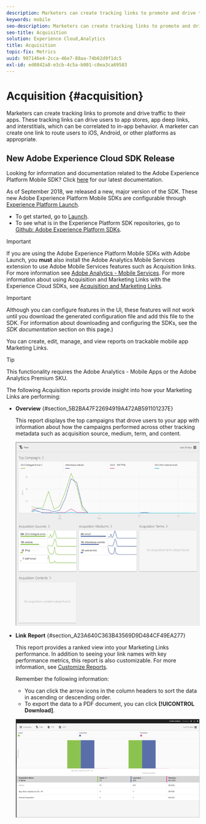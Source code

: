 ```yaml
---
description: Marketers can create tracking links to promote and drive traffic to their apps. These tracking links can drive users to app stores, app deep links, and interstitials, which can be correlated to in-app behavior. A marketer can create one link to route users to iOS, Android, or other platforms as appropriate.
keywords: mobile
seo-description: Marketers can create tracking links to promote and drive traffic to their apps. These tracking links can drive users to app stores, app deep links, and interstitials, which can be correlated to in-app behavior. A marketer can create one link to route users to iOS, Android, or other platforms as appropriate.
seo-title: Acquisition
solution: Experience Cloud,Analytics
title: Acquisition
topic-fix: Metrics
uuid: 987146e4-2cca-46e7-88aa-74b62d9f1dc5
exl-id: ed0842a8-e3cb-4c5a-b001-c0ea3ca69583
---
```

# Acquisition {#acquisition}

Marketers can create tracking links to promote and drive traffic to their apps. These tracking links can drive users to app stores, app deep links, and interstitials, which can be correlated to in-app behavior. A marketer can create one link to route users to iOS, Android, or other platforms as appropriate.

## New Adobe Experience Cloud SDK Release

Looking for information and documentation related to the Adobe Experience Platform Mobile SDK? Click [here](https://aep-sdks.gitbook.io/docs/) for our latest documentation.

As of September 2018, we released a new, major version of the SDK. These new Adobe Experience Platform Mobile SDKs are configurable through [Experience Platform Launch](https://www.adobe.com/experience-platform/launch.html).

* To get started, go to [Launch](https://launch.adobe.com/).
* To see what is in the Experience Platform SDK repositories, go to [Github: Adobe Experience Platform SDKs](https://github.com/Adobe-Marketing-Cloud/acp-sdks).

>[!IMPORTANT]
>
> If you are using the Adobe Experience Platform Mobile SDKs with Adobe Launch, you **must** also install the Adobe Analytics Mobile Services extension to use Adobe Mobile Services features such as Acquisition links. For more information see [Adobe Analytics - Mobile Services](https://aep-sdks.gitbook.io/docs/using-mobile-extensions/adobe-analytics-mobile-services). For more information about using Acquisition and Marketing Links with the Experience Cloud SDKs, see [Acquisition and Marketing Links](https://aep-sdks.gitbook.io/docs/using-mobile-extensions/adobe-analytics-mobile-services#acquisition-and-marketing-links).

>[!IMPORTANT]
>
>Although you can configure features in the UI, these features will not work until you download the generated configuration file and add this file to the SDK. For information about downloading and configuring the SDKs, see the *SDK documentation* section on this page.)

You can create, edit, manage, and view reports on trackable mobile app Marketing Links.

>[!TIP]
>
>This functionality requires the Adobe Analytics - Mobile Apps or the Adobe Analytics Premium SKU.

The following Acquisition reports provide insight into how your Marketing Links are performing:

* **Overview** {#section_5B2BA47F22694919A472AB591101237E}

  This report displays the top campaigns that drove users to your app with information about how the campaigns performed across other tracking metadata such as acquisition source, medium, term, and content.

  ![](assets/acquisition_overview.png)

* **Link Report** {#section_A23A640C363B43569D9D484CF49EA277}

  This report provides a ranked view into your Marketing Links performance. In addition to seeing your link names with key performance metrics, this report is also customizable. For more information, see [Customize Reports](/help/using/usage/reports-customize/t-reports-customize.md).

  Remember the following information:

  * You can click the arrow icons in the column headers to sort the data in ascending or descending order. 
  * To export the data to a PDF document, you can click **[!UICONTROL Download]**.

  ![](assets/acquisition_name.png)

